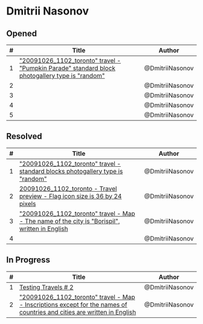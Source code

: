 # Dmitrii Nasonov

## Opened

| #   | Title | Author
| --- | ---   | ----
| 1   | ["20091026_1102_toronto" travel - "Pumpkin Parade" standard block photogallery type is "random"](https://github.com/scholokov/long-travel-2/issues/5181)  | @DmitriiNasonov
| 2   | []()  | @DmitriiNasonov
| 3   | []()  | @DmitriiNasonov
| 4   | []() | @DmitriiNasonov
| 5   | []()  | @DmitriiNasonov


## Resolved
| #   | Title | Author
| --- | ---   | ----
| 1   | ["20091026_1102_toronto" travel - standard blocks photogallery type is "random"](https://github.com/scholokov/long-travel-2/issues/5161)  | @DmitriiNasonov
| 2   | [20091026_1102_toronto - Travel preview - Flag icon size is 36 by 24 pixels](https://github.com/scholokov/long-travel-2/issues/5152)  | @DmitriiNasonov
| 3   | ["20091026_1102_toronto" travel - Map - The name of the city is "Borispil", written in English](https://github.com/scholokov/long-travel-2/issues/5158)  | @DmitriiNasonov
| 4   | []()  | @DmitriiNasonov


## In Progress
| #   | Title | Author
| --- | ---   | ----
| 1   | [Testing Travels # 2](https://github.com/scholokov/long-travel-2/issues/5128)  | @DmitriiNasonov
| 2   | ["20091026_1102_toronto" travel - Map - Inscriptions except for the names of countries and cities are written in English](https://github.com/scholokov/long-travel-2/issues/5159)  | @DmitriiNasonov
